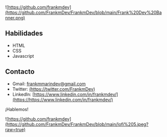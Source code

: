 
![https://github.com/frankmdev](https://github.com/FrankmDev/FrankmDev/blob/main/Frank%20Dev%20Banner.png)

## Habilidades

- HTML
- CSS
- Javascript


## Contacto

- Gmail: [frankmmarindev@gmail.com](mailto:frankmmarindev@gmail.com)
- Twitter: [(https://twitter.com/FrankmDev)](https://https://twitter.com/FrankmDev)
- LinkedIn: [https://www.linkedin.com/in/frankmdev/](https://https://www.linkedin.com/in/frankmdev/)

¡Hablemos!

![https://github.com/frankmdev](https://github.com/FrankmDev/FrankmDev/blob/main/lofi%205.jpeg?raw=true)
